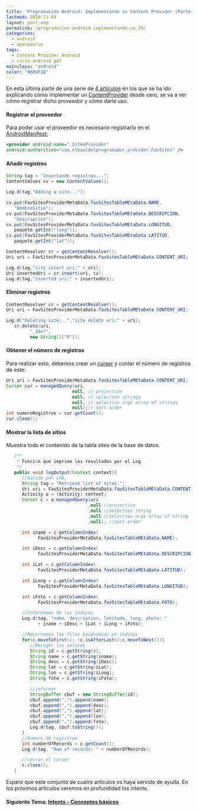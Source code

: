 ```yaml
---
title: 'Programación Android: Implementando un Content Provider (Parte 4)'
lastmod: 2016-11-03
layout: post.amp
permalink: /programacion-android-implementando-un_29/
categories:
  - android
  - opensource
tags:
  - Content Provider Android
  - curso android pdf
mainclass: "android"
color: "#689F38"
---
```


En esta última parte de una serie de [4 artículos][1] en los que se ha ido explicando cómo implementar un [ContentProvider][2] desde cero, se va a ver cómo registrar dicho proveedor y cómo darle uso.



#### Registrar el proveedor

Para poder usar el proveedor es necesario registrarlo en el [AndroidManifest:][3]

```xml
<provider android:name=".SitesProvider"
android:authorities="com.elbauldelprogramador.provider.FavSites" />
```

<!--more-->

#### Añadir registros

```java
String tag = "Insertando registros...";
ContentValues cv = new ContentValues();

Log.d(tag,"Adding a site...");

cv.put(FavSitesProviderMetaData.favSitesTableMEtaData.NAME,
   "NombreSitio");
cv.put(FavSitesProviderMetaData.favSitesTableMEtaData.DESCRIPCION,
   "Descripcion");
cv.put(FavSitesProviderMetaData.favSitesTableMEtaData.LONGITUD,
   paquete.getInt("long"));
cv.put(FavSitesProviderMetaData.favSitesTableMEtaData.LATITUD,
   paquete.getInt("lat"));

ContentResolver cr = getContentResolver();
Uri uri = FavSitesProviderMetaData.favSitesTableMEtaData.CONTENT_URI;

Log.d(tag,"site insert uri:" + uri);
Uri insertedUri = cr.insert(uri, cv);
Log.d(tag,"inserted uri:" + insertedUri);
```

#### Eliminar registros

```java
ContentResolver cr = getContentResolver();
Uri uri = FavSitesProviderMetaData.favSitesTableMEtaData.CONTENT_URI;

Log.d("Deleting site...","site delete uri:" + uri);
   cr.delete(uri,
         "_ID=?",
         new String[]{"5"});
```

#### Obtener el número de registros

Para realizar esto, debemos crear un [cursor][4] y contar el número de registros de este:

```java
Uri uri = FavSitesProviderMetaData.favSitesTableMEtaData.CONTENT_URI;
Cursor cur = managedQuery(uri,
                         null, // projection
                         null, // selection strings
                         null, // selection args array of strings
                         null);// sort order
int numeroRegistros = cur.getCount();
cur.close();
```

#### Mostrar la lista de sítios

Muestra todo el contenido de la tabla sites de la base de datos.

```java
   /**
    * Función que imprime los resultados por el Log.
    */
   public void logOutput(Context context){
      //Salida por LOG.
      String tag = "Retrieve list of sites.";
      Uri uri = FavSitesProviderMetaData.favSitesTableMEtaData.CONTENT_URI;
      Activity a = (Activity) context;
      Cursor c = a.managedQuery(uri
                               ,null //projection
                               ,null //selection string
                               ,null //selection args array of string
                               ,null); //sort order

      int iname = c.getColumnIndex(
            FavSitesProviderMetaData.favSitesTableMEtaData.NAME);

      int iDesc = c.getColumnIndex(
            FavSitesProviderMetaData.favSitesTableMEtaData.DESCRIPCION);

      int iLat = c.getColumnIndex(
            FavSitesProviderMetaData.favSitesTableMEtaData.LATITUD);

      int iLong = c.getColumnIndex(
            FavSitesProviderMetaData.favSitesTableMEtaData.LONGITUD);

      int iFoto = c.getColumnIndex(
            FavSitesProviderMetaData.favSitesTableMEtaData.FOTO);

      //Informamos de los índices
      Log.d(tag, "name, description, latitude, long, photo: "
            + iname + iDesc + iLat + iLong + iFoto);

      //Recorremos las filas basándonos en índices
      for(c.moveToFirst(); !c.isAfterLast();c.moveToNext()){
         //Recoger los valores
         String id = c.getString(0);
         String name = c.getString(iname);
         String desc = c.getString(iDesc);
         String lat = c.getString(iLat);
         String lon = c.getString(iLong);
         String foto = c.getString(iFoto);

         //informar
         StringBuffer cbuf = new StringBuffer(id);
         cbuf.append(",").append(name);
         cbuf.append(",").append(desc);
         cbuf.append(",").append(lat);
         cbuf.append(",").append(lon);
         cbuf.append(",").append(foto);
         Log.d(tag, cbuf.toString());
      }
      //Numero de registros
      int numberOfRecords = c.getCount();
      Log.d(tag, "Num of records: " + numberOfRecords);

      //cerrar el cursor
      c.close();
   }
```

Espero que este conjunto de cuatro artículos os haya servido de ayuda. En los próximos artículos veremos en profundidad los intents.

#### Siguiente Tema: [Intents - Conceptos básicos][5]

 [1]: https://elbauldelprogramador.com/guia-de-desarrollo-android
 [2]: https://elbauldelprogramador.com/programacion-android-proveedores-de
 [3]: https://elbauldelprogramador.com/fundamentos-programacion-android_16/
 [4]: https://elbauldelprogramador.com/plsql-cursores
 [5]: https://elbauldelprogramador.com/programacion-android-intents-conceptos/
